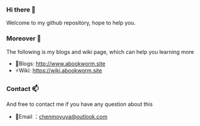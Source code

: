 ### Hi there 👋

Welcome to my github repository, hope to help you. 

<!--
**abookworm-site/abookworm-site** is a ✨ _special_ ✨ repository because its `README.md` (this file) appears on your GitHub profile.

Here are some ideas to get you started:

- 🔭 I’m currently working on ...
- 🌱 I’m currently learning ...
- 👯 I’m looking to collaborate on ...
- 🤔 I’m looking for help with ...
- ⚡ Ask me about ...
- 📫 How to reach me: ...
- 😄 Pronouns: ...
- ⚡ Fun fact: ...
-->

### Moreover 🔭
The following is my blogs and wiki page, which can help you learning more
- 🌱Blogs: http://www.abookworm.site
- ⚡Wiki: https://wiki.abookworm.site

### Contact 📫
And free to contact me if you have any question about this
- 🤔Email ：chenmoyuya@outlook.com
